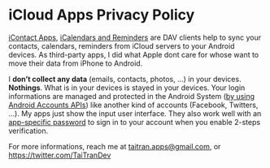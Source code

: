 # iCloud Apps Privacy Policy




[iContact Apps](https://play.google.com/store/apps/details?id=com.tai.tran.icontacts), [iCalendars and Reminders](https://play.google.com/store/apps/details?id=com.tai.tran.calendar.free) are DAV clients help to sync your contacts, calendars, reminders from iCloud servers to your Android devices. As third-party apps, I did what Apple dont care for whose want to move their data from iPhone to Android.


I **don’t collect any data** (emails, contacts, photos, ...) in your devices. **Nothings**. What is in your devices is stayed in your devices. Your login informations are managed and protected in the Android System ([by using Android Accounts APIs](https://developer.android.com/reference/android/accounts/AccountManager.html)) like another kind of accounts (Facebook, Twitters, ...). My apps just show the input user interface. They also work well with an [app-specific password](https://support.apple.com/en-us/HT204397) to sign in to your account when you enable 2-steps verification. 




For more informations, reach me at taitran.apps@gmail.com, or https://twitter.com/TaiTranDev


